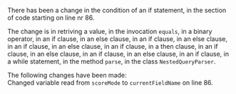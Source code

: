There has been a change in the condition of an if statement, in the section of code starting on line nr 86.
  
The change is in retriving a value, in the invocation ```equals```, in a binary operator, in an if clause, in an else clause, in an if clause, in an else clause, in an if clause, in an else clause, in an if clause, in a then clause, in an if clause, in an else clause, in an if clause, in an else clause, in an if clause, in a while statement, in the method ```parse```, in the class ```NestedQueryParser```.
  
The following changes have been made:  
Changed variable read from ```scoreMode``` to ```currentFieldName``` on line 86.  
